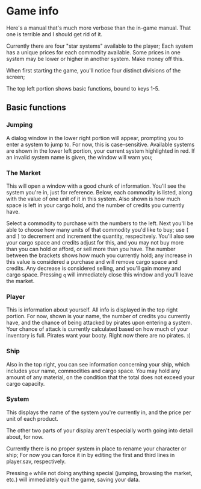 # Game info

Here's a manual that's much more verbose than the in-game manual.
That one is terrible and I should get rid of it.

Currently there are four "star systems" available to the player;
Each system has a unique prices for each commodity available.
Some prices in one system may be lower or higher in another system.
Make money off this.

When first starting the game, you'll notice four distinct divisions of the
screen;

The top left portion shows basic functions, bound to keys 1-5.

## Basic functions
### Jumping
A dialog window in the lower right portion will appear,
prompting you to enter a system to jump to.
For now, this is case-sensitive. Available systems are shown in
the lower left portion, your current system highlighted in red.
If an invalid system name is given, the window will warn you; 

### The Market 
This will open a window with a good chunk of information.
You'll see the system you're in, just for reference.
Below, each commodity is listed, along with the value of one unit
of it in this system. Also shown is how much space is left in your cargo hold,
and the number of credits you currently have.

Select a commodity to purchase with the numbers to the left.
Next you'll be able to choose how many units of that commodity
you'd like to buy; use `[` and `]` to decrement and increment
the quantity, respecitvely. You'll also see your cargo space and credits
adjust for this, and you may not buy more than you can hold or afford,
or sell more than you have.
The number between the brackets shows how much you currently hold;
any increase in this value is considered a purchase and will remove
cargo space and credits. Any decrease is considered selling, and you'll
gain money and cargo space. Pressing `q` will immediately close this
window and you'll leave the market.

### Player
This is information about yourself. All info is displayed in the top right
portion.
For now, shown is your name, the number of credits you currently have,
and the chance of being attacked by pirates upon entering a system.
Your chance of attack is currently calculated based on how much of your
inventory is full. Pirates want your booty.
Right now there are no pirates. :(

### Ship
Also in the top right, you can see information concerning your ship, which includes your name,
commodities and cargo space. You may hold any amount
of any material, on the condition that the total does not exceed your
cargo capacity.

### System
This displays the name of the system you're currently in,
and the price per unit of each product.

The other two parts of your display aren't especially worth going into detail about, for now.

Currently there is no proper system in place to rename your character or ship;
For now you can force it in by editing the first and third lines in player.sav, respectively.

Pressing `e` while not doing anything special (jumping, browsing the market, etc.)
will immediately quit the game, saving your data.
